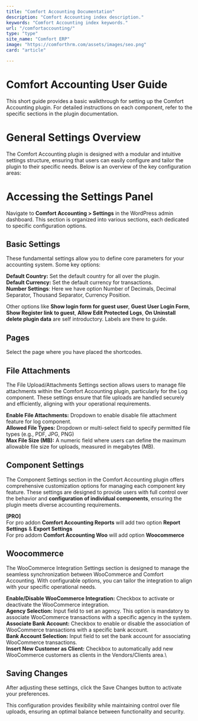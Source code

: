```yaml
---
title: "Comfort Accounting Documentation"
description: "Comfort Accounting index description."
keywords: "Comfort Accounting index keywords."
url: "/comfortaccounting/"
type: "type"
site_name: "Comfort ERP"
image: "https://comforthrm.com/assets/images/seo.png"
card: "article"

---
```


# Comfort Accounting User Guide

This short guide provides a basic walkthrough for setting up the Comfort Accounting plugin. For detailed instructions on each component, refer to the specific sections in the plugin documentation.

# General Settings Overview #
The Comfort Accounting plugin is designed with a modular and intuitive settings structure, ensuring that users can easily configure and tailor the plugin to their specific needs. Below is an overview of the key configuration areas:

# Accessing the Settings Panel #
Navigate to **Comfort Accounting > Settings** in the WordPress admin dashboard. This section is organized into various sections, each dedicated to specific configuration options.

## Basic Settings ##
These fundamental settings allow you to define core parameters for your accounting system. Some key options:

**Default Country:** Set the default country for all over the plugin.\
**Default Currency:** Set the default currency for transactions.\
**Number Settings**: Here we have option Number of Decimals, Decimal Separator, Thousand Separator, Currency Position.

Other options like **Show login form for guest user**, **Guest User Login Form**, **Show Register link to guest**, **Allow Edit Protected Logs**, **On Uninstall delete plugin data** are self introductory. Labels are there to guide.

## Pages ##
Select the page where you have placed the shortcodes.

## File Attachments ##
The File Upload/Attachments Settings section allows users to manage file attachments within the Comfort Accounting plugin, particularly for the Log component. These settings ensure that file uploads are handled securely and efficiently, aligning with your operational requirements.

**Enable File Attachments:** Dropdown to enable disable file attachment feature for log component.\
**Allowed File Types:** Dropdown or multi-select field to specify permitted file types (e.g., PDF, JPG, PNG)\
**Max File Size (MB):** A numeric field where users can define the maximum allowable file size for uploads, measured in megabytes (MB).

## Component Settings ##
The Component Settings section in the Comfort Accounting plugin offers comprehensive customization options for managing each component key feature. These settings are designed to provide users with full control over the behavior and **configuration of individual components**, ensuring the plugin meets diverse accounting requirements.

**[PRO]**\
For pro addon **Comfort Accounting Reports** will add two option **Report Settings** & **Export Settings**\
For pro addom **Comfort Accounting Woo** will add option **Woocommerce**

## Woocommerce ##
The WooCommerce Integration Settings section is designed to manage the seamless synchronization between WooCommerce and Comfort Accounting. With configurable options, you can tailor the integration to align with your specific operational needs.

**Enable/Disable WooCommerce Integration:** Checkbox to activate or deactivate the WooCommerce integration.\
**Agency Selection:** Input field to set an agency. This option is mandatory to associate WooCommerce transactions with a specific agency in the system.\
**Associate Bank Account:** Checkbox to enable or disable the association of WooCommerce transactions with a specific bank account.\
**Bank Account Selection:** Input field to set the bank account for associating WooCommerce transactions.\
**Insert New Customer as Client:** Checkbox to automatically add new WooCommerce customers as clients in the Vendors/Clients area.\

## Saving Changes ##
After adjusting these settings, click the Save Changes button to activate your preferences.

This configuration provides flexibility while maintaining control over file uploads, ensuring an optimal balance between functionality and security.


